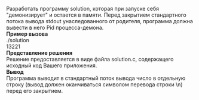Разработать программу solution, которая при запуске себя "демонизирует" и остается в  памяти. Перед закрытием стандартного потока вывода stdout унаследованного от родителя, программа должна вывести в него Pid процесса-демона.  
**Пример вызова**  
./solution  
13221  
**Представление решения**  
Решение предоставляется в виде файла solution.c, содержащего исходный код Вашего приложения.  
**Вывод**  
Программа выводит в стандартный поток вывода число в отдельную строку (вывод должен оканчиваться символом перевода строки \n) перед его закрытием.  


